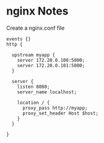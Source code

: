 # nginx Notes

Create a nginx.conf file 

```nginx
events {}
http {

  upstream myapp {
    server 172.20.0.100:5000;
    server 172.20.0.101:5000;
  }

  server {
    listen 8080;
    server_name localhost;

    location / {
      proxy_pass http://myapp;
      proxy_set_header Host $host;
    }
  }

}
```